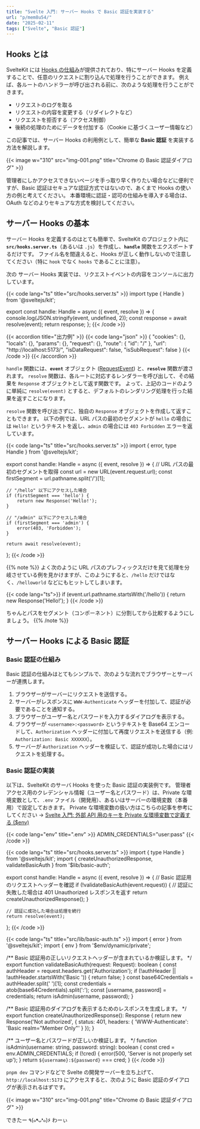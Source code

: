 ```yaml
---
title: "Svelte 入門: サーバー Hooks で Basic 認証を実装する"
url: "p/mem8u54/"
date: "2025-02-11"
tags: ["Svelte", "Basic 認証"]
---
```


Hooks とは
----

SvelteKit には [Hooks の仕組み](https://svelte.dev/docs/kit/hooks)が提供されており、特にサーバー Hooks を定義することで、任意のリクエストに割り込んで処理を行うことができます。
例えば、各ルートのハンドラーが呼び出される前に、次のような処理を行うことができます。

- リクエストのログを取る
- リクエストの内容を変更する（リダイレクトなど）
- リクエストを拒否する（アクセス制御）
- 後続の処理のためにデータを付加する（Cookie に基づくユーザー情報など）

この記事では、サーバー Hooks の利用例として、簡単な **Basic 認証** を実装する方法を解説します。

{{< image w="310" src="img-001.png" title="Chrome の Basic 認証ダイアログ" >}}

管理者にしかアクセスできないページを手っ取り早く作りたい場合などに便利ですが、Basic 認証はセキュアな認証方式ではないので、あくまで Hooks の使い方の例と考えてください。
本番環境に認証・認可の仕組みを導入する場合は、OAuth などのよりセキュアな方式を検討してください。


サーバー Hooks の基本
----

サーバー Hooks を定義するのはとても簡単で、SvelteKit のプロジェクト内に **`src/hooks.server.ts`**（あるいは `.js`）を作成し、**`handle`** 関数をエクスポートするだけです。
ファイル名を間違えると、Hooks が正しく動作しないので注意してください（特に `hook` でなく `hooks` であることに注意）。

次の サーバー Hooks 実装では、リクエストイベントの内容をコンソールに出力しています。

{{< code lang="ts" title="src/hooks.server.ts" >}}
import type { Handle } from '@sveltejs/kit';

export const handle: Handle = async ({ event, resolve }) => {
	console.log(JSON.stringify(event, undefined, 2));
	const response = await resolve(event);
	return response;
};
{{< /code >}}

{{< accordion title="出力例" >}}
{{< code lang="json" >}}
{
	"cookies": {},
	"locals": {},
	"params": {},
	"request": {},
	"route": {
		"id": "/"
	},
	"url": "http://localhost:5173/",
	"isDataRequest": false,
	"isSubRequest": false
}
{{< /code >}}
{{< /accordion >}}

`handle` 関数には、**`event`** オブジェクト ([RequestEvent](https://svelte.dev/docs/kit/@sveltejs-kit#RequestEvent)) と、**`resolve`** 関数が渡されます。
`resolve` 関数は、各ルートに対応するレンダラーを呼び出して、その結果を `Response` オブジェクトとして返す関数です。
よって、上記のコードのように単純に `resolve(event)` とすると、デフォルトのレンダリング処理を行った結果を返すことになります。

`resolve` 関数を呼び出さずに、独自の `Response` オブジェクトを作成して返すこともできます。
以下の例では、URL パスの最初のセグメントが `hello` の場合には `Hello!` というテキストを返し、`admin` の場合には `403 Forbidden` エラーを返しています。

{{< code lang="ts" title="src/hooks.server.ts" >}}
import { error, type Handle } from '@sveltejs/kit';

export const handle: Handle = async ({ event, resolve }) => {
	// URL パスの最初のセグメントを取得
	const url = new URL(event.request.url);
	const firstSegment = url.pathname.split('/')[1];

	// "/hello" 以下にアクセスした場合
	if (firstSegment === 'hello') {
		return new Response('Hello!');
	}

	// "/admin" 以下にアクセスした場合
	if (firstSegment === 'admin') {
		error(403, 'Forbidden');
	}

	return await resolve(event);
};
{{< /code >}}

{{% note %}}
よく次のように URL パスのプレフィックスだけを見て処理を分岐させている例を見かけますが、このようにすると、`/hello` だけではなく、`/helloworld` などにもヒットしてしまいます。

{{< code lang="ts">}}
if (event.url.pathname.startsWith('/hello')) {
	return new Response('Hello!');
}
{{< /code >}}

ちゃんとパスをセグメント（コンポーネント）に分割してから比較するようにしましょう。
{{% /note %}}


サーバー Hooks による Basic 認証
----

### Basic 認証の仕組み

Basic 認証の仕組みはとてもシンプルで、次のような流れでブラウザーとサーバーが連携します。

1. ブラウザーがサーバーにリクエストを送信する。
2. サーバーがレスポンスに `WWW-Authenticate` ヘッダーを付加して、認証が必要であることを通知する。
3. ブラウザーがユーザー名とパスワードを入力するダイアログを表示する。
4. ブラウザーが `<username>:<password>` というテキストを Base64 エンコードして、`Authorization` ヘッダーに付加して再度リクエストを送信する（例: `Authorization: Basic XXXXXX`）。
5. サーバーが `Authorization` ヘッダーを検証して、認証が成功した場合にはリクエストを処理する。

### Basic 認証の実装

以下は、SvelteKit のサーバ Hooks を使った Basic 認証の実装例です。
管理者アクセス用のクレデンシャル情報（ユーザー名とパスワード）は、Private な環境変数として、`.env` ファイル（開発用）、あるいはサーバーの環境変数（本番用）で設定しておきます。
Private な環境変数の扱い方はこちらの記事を参考にしてください → [Svelte 入門: 外部 API 用のキーを Private な環境変数で定義する ($env)](/p/nmdte68/)

{{< code lang="env" title=".env" >}}
ADMIN_CREDENTIALS="user:pass"
{{< /code >}}

{{< code lang="ts" title="src/hooks.server.ts" >}}
import { type Handle } from '@sveltejs/kit';
import { createUnauthorizedResponse, validateBasicAuth } from '$lib/basic-auth';

export const handle: Handle = async ({ event, resolve }) => {
	// Basic 認証用のリクエストヘッダーを確認
	if (!validateBasicAuth(event.request)) {
		// 認証に失敗した場合は 401 Unauthorized レスポンスを返す
		return createUnauthorizedResponse();
	}

	// 認証に成功した場合は処理を続行
	return resolve(event);
};
{{< /code >}}

{{< code lang="ts" title="src/lib/basic-auth.ts" >}}
import { error } from '@sveltejs/kit';
import { env } from '$env/dynamic/private';

/** Basic 認証用の正しいリクエストヘッダーが含まれているか検証します。 */
export function validateBasicAuth(request: Request): boolean {
	const authHeader = request.headers.get('Authorization');
	if (!authHeader || !authHeader.startsWith('Basic ')) {
		return false;
	}
	const base64Credentials = authHeader.split(' ')[1];
	const credentials = atob(base64Credentials).split(':');
	const [username, password] = credentials;
	return isAdmin(username, password);
}

/** Basic 認証用のダイアログを表示するためのレスポンスを生成します。 */
export function createUnauthorizedResponse(): Response {
	return new Response('Not authorized', {
		status: 401,
		headers: { 'WWW-Authenticate': 'Basic realm="Member Only"' }
	});
}

/** ユーザー名とパスワードが正しいか検証します。 */
function isAdmin(username: string, password: string): boolean {
	const cred = env.ADMIN_CREDENTIALS;
	if (!cred) {
		error(500, 'Server is not properly set up');
	}
	return `${username}:${password}` === cred;
}
{{< /code >}}

`pnpm dev` コマンドなどで Svelte の開発サーバーを立ち上げて、`http://localhost:5173` にアクセスすると、次のように Basic 認証のダイアログが表示されるはずです。

{{< image w="310" src="img-001.png" title="Chrome の Basic 認証ダイアログ" >}}

できたー ٩(๑❛ᴗ❛๑)۶ わーぃ

